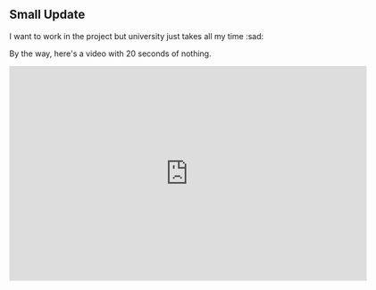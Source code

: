 ## Small Update

I want to work in the project but university just takes all my time :sad:

By the way, here's a video with 20 seconds of nothing.

<div class="image-container">
<iframe width="640" height="385" src="https://www.youtube.com/embed/FfQ1rG6I2Cs" title="Devlog || Mainasutto (v0.47) - Just 20 seconds of nothing." frameborder="0" allow="accelerometer; autoplay; clipboard-write; encrypted-media; gyroscope; picture-in-picture; web-share" referrerpolicy="strict-origin-when-cross-origin" allowfullscreen></iframe>
</div>
